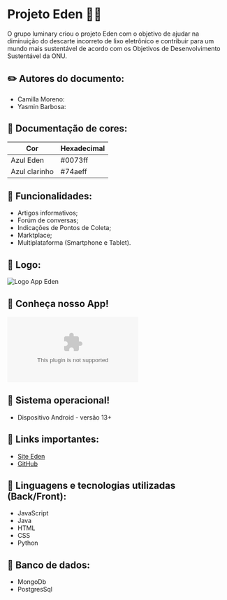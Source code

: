 # Projeto Eden 🩵🤖
O grupo luminary criou o projeto Eden com o objetivo de ajudar na diminuição do descarte incorreto de lixo eletrônico e contribuir para um mundo mais sustentável de acordo com os Objetivos de Desenvolvimento Sustentável da ONU.

## ✏️ Autores do documento:
- Camilla Moreno:
- Yasmin Barbosa:

## 🎨 Documentação de cores:
| Cor               | Hexadecimal  |
| ----------------- | ------------ |
| Azul Eden         |    #0073ff |
| Azul clarinho     |    #74aeff |

## 🤖 Funcionalidades:
- Artigos informativos;
- Forúm de conversas;
- Indicações de Pontos de Coleta;
- Marktplace;
- Multiplataforma (Smartphone e Tablet).

## 🩵 Logo:
![Logo App Eden](https://institutogerminare-my.sharepoint.com/:i:/g/personal/yasmin_rodrigues_germinare_org_br/EcVtdBJk9g5OmGF_RnOBsbUBm0PkWQiU-y4ynYGs8sYY_w?e=6ByBvB)

## 📱 Conheça nosso App!
![Aplicativo](https://raw.githubusercontent.com/Luminary-Team/eden-mobile/refs/heads/main/app/release/app-release.apk)

## 🌻 Sistema operacional!
- Dispositivo Android - versão 13+

## 🔗 Links importantes: 
 - [Site Eden](https://eden-landing-page.onrender.com/)
 - [GitHub](https://github.com/Luminary-Team/eden-landing-page)

## 🐧 Linguagens e tecnologias utilizadas (Back/Front):
- JavaScript
- Java
- HTML
- CSS
- Python

## 🎲 Banco de dados:
- MongoDb
- PostgresSql